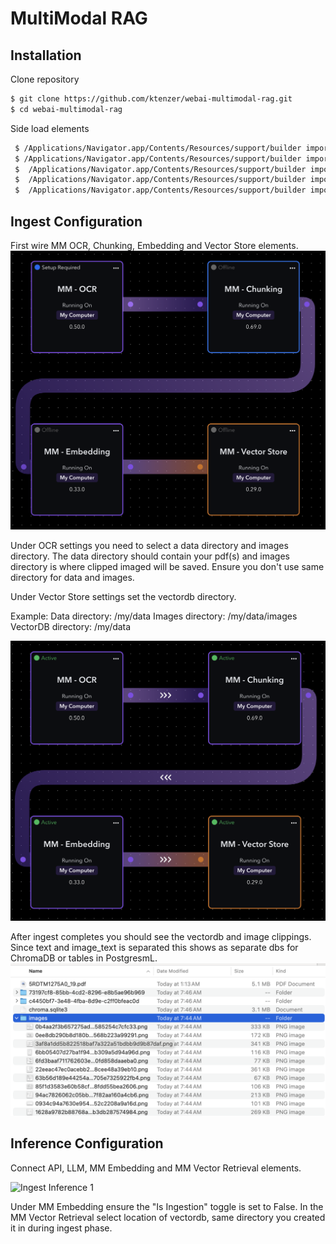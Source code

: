# MultiModal RAG

## Installation
Clone repository
```bash
$ git clone https://github.com/ktenzer/webai-multimodal-rag.git
$ cd webai-multimodal-rag
```

Side load elements
```bash
 $ /Applications/Navigator.app/Contents/Resources/support/builder import ocr
 $ /Applications/Navigator.app/Contents/Resources/support/builder import chunking
 $  /Applications/Navigator.app/Contents/Resources/support/builder import embedding
 $  /Applications/Navigator.app/Contents/Resources/support/builder import vector_store
 $  /Applications/Navigator.app/Contents/Resources/support/builder import vector_retrieval
 ```

## Ingest Configuration
First wire MM OCR, Chunking, Embedding and Vector Store elements.
![Ingest Setup 1](images/MM_RAG_setup_1.png)

Under OCR settings you need to select a data directory and images directory. The data directory should contain your pdf(s) and images directory is where clipped imaged will be saved. Ensure you don't use same directory for data and images.

Under Vector Store settings set the vectordb directory.

Example:
Data directory: /my/data
Images directory: /my/data/images
VectorDB directory: /my/data

![Ingest Setup 2](images/MM_RAG_setup_2.png)

After ingest completes you should see the vectordb and image clippings. Since text and image_text is separated this shows as separate dbs for ChromaDB or tables in PostgresmL.
![Ingest Files](images/MM_RAG_Files.png)


## Inference Configuration
Connect API, LLM, MM Embedding and MM Vector Retrieval elements.

![Ingest Inference 1](images/MM_RAG_Inference.png)

Under MM Embedding ensure the "Is Ingestion" toggle is set to False. In the MM Vector Retrieval select location of vectordb, same directory you created it in during ingest phase.

